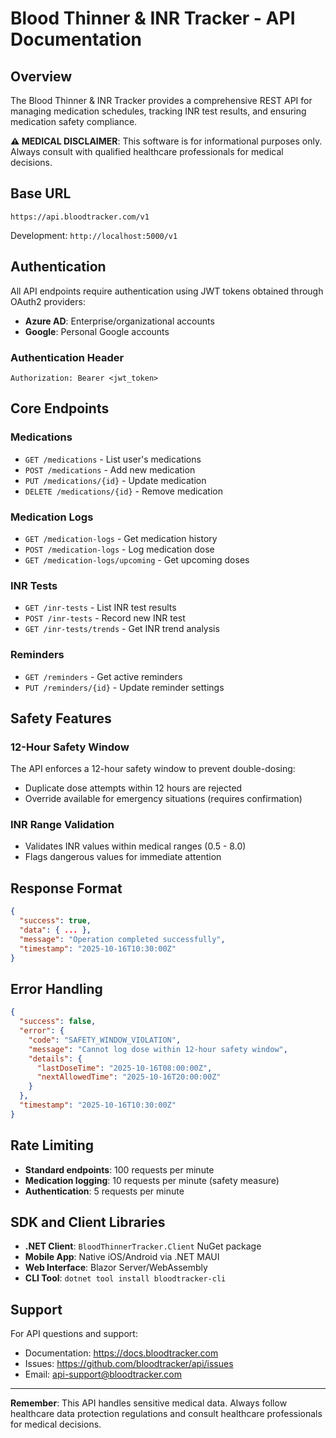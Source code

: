 # Blood Thinner & INR Tracker - API Documentation

## Overview

The Blood Thinner & INR Tracker provides a comprehensive REST API for managing medication schedules, tracking INR test results, and ensuring medication safety compliance.

**⚠️ MEDICAL DISCLAIMER**: This software is for informational purposes only. Always consult with qualified healthcare professionals for medical decisions.

## Base URL

```
https://api.bloodtracker.com/v1
```

Development: `http://localhost:5000/v1`

## Authentication

All API endpoints require authentication using JWT tokens obtained through OAuth2 providers:

- **Azure AD**: Enterprise/organizational accounts
- **Google**: Personal Google accounts

### Authentication Header

```http
Authorization: Bearer <jwt_token>
```

## Core Endpoints

### Medications

- `GET /medications` - List user's medications
- `POST /medications` - Add new medication
- `PUT /medications/{id}` - Update medication
- `DELETE /medications/{id}` - Remove medication

### Medication Logs

- `GET /medication-logs` - Get medication history
- `POST /medication-logs` - Log medication dose
- `GET /medication-logs/upcoming` - Get upcoming doses

### INR Tests

- `GET /inr-tests` - List INR test results
- `POST /inr-tests` - Record new INR test
- `GET /inr-tests/trends` - Get INR trend analysis

### Reminders

- `GET /reminders` - Get active reminders
- `PUT /reminders/{id}` - Update reminder settings

## Safety Features

### 12-Hour Safety Window

The API enforces a 12-hour safety window to prevent double-dosing:

- Duplicate dose attempts within 12 hours are rejected
- Override available for emergency situations (requires confirmation)

### INR Range Validation

- Validates INR values within medical ranges (0.5 - 8.0)
- Flags dangerous values for immediate attention

## Response Format

```json
{
  "success": true,
  "data": { ... },
  "message": "Operation completed successfully",
  "timestamp": "2025-10-16T10:30:00Z"
}
```

## Error Handling

```json
{
  "success": false,
  "error": {
    "code": "SAFETY_WINDOW_VIOLATION",
    "message": "Cannot log dose within 12-hour safety window",
    "details": {
      "lastDoseTime": "2025-10-16T08:00:00Z",
      "nextAllowedTime": "2025-10-16T20:00:00Z"
    }
  },
  "timestamp": "2025-10-16T10:30:00Z"
}
```

## Rate Limiting

- **Standard endpoints**: 100 requests per minute
- **Medication logging**: 10 requests per minute (safety measure)
- **Authentication**: 5 requests per minute

## SDK and Client Libraries

- **.NET Client**: `BloodThinnerTracker.Client` NuGet package
- **Mobile App**: Native iOS/Android via .NET MAUI
- **Web Interface**: Blazor Server/WebAssembly
- **CLI Tool**: `dotnet tool install bloodtracker-cli`

## Support

For API questions and support:
- Documentation: https://docs.bloodtracker.com
- Issues: https://github.com/bloodtracker/api/issues
- Email: api-support@bloodtracker.com

---

**Remember**: This API handles sensitive medical data. Always follow healthcare data protection regulations and consult healthcare professionals for medical decisions.